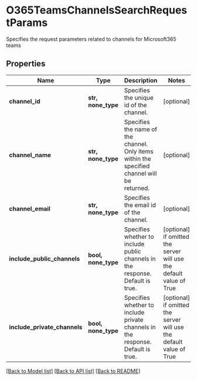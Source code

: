 # O365TeamsChannelsSearchRequestParams

Specifies the request parameters related to channels for Microsoft365 teams

## Properties
Name | Type | Description | Notes
------------ | ------------- | ------------- | -------------
**channel_id** | **str, none_type** | Specifies the unique id of the channel. | [optional] 
**channel_name** | **str, none_type** | Specifies the name of the channel. Only items within the specified channel will be returned. | [optional] 
**channel_email** | **str, none_type** | Specifies the email id of the channel. | [optional] 
**include_public_channels** | **bool, none_type** | Specifies whether to include public channels in the response. Default is true. | [optional]  if omitted the server will use the default value of True
**include_private_channels** | **bool, none_type** | Specifies whether to include private channels in the response. Default is true. | [optional]  if omitted the server will use the default value of True

[[Back to Model list]](../README.md#documentation-for-models) [[Back to API list]](../README.md#documentation-for-api-endpoints) [[Back to README]](../README.md)


